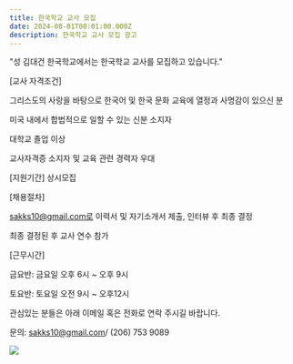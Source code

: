 ```yaml
---
title: 한국학교 교사 모집
date: 2024-08-01T00:01:00.000Z
description: 한국학교 교사 모집 광고
---
```

"성 김대건 한국학교에서는 한국학교 교사를 모집하고 있습니다."

\[교사 자격조건]

그리스도의 사랑을 바탕으로 한국어 및 한국 문화 교육에 열정과 사명감이 있으신 분

미국 내에서 합법적으로 일할 수 있는 신분 소지자

대학교 졸업 이상

교사자격증 소지자 및 교육 관련 경력자 우대

\[지원기간] 상시모집

\[채용절차]

sakks10@gmail.com로 이력서 및 자기소개서 제출, 인터뷰 후 최종 결정

최종 결정된 후 교사 연수 참가



\[근무시간]

금요반: 금요일 오후 6시 ~ 오후 9시

토요반: 토요일 오전 9시 ~ 오후12시

관심있는 분들은 아래 이메일 혹은 전화로 연락 주시길 바랍니다. 



 문의: sakks10@gmail.com/ (206) 753 9089 

![](/img/교사-및-보조교사-모집광고-포스터.png)
